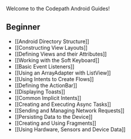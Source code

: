 Welcome to the Codepath Android Guides!

## Beginner

* [[Android Directory Structure]]
* [[Constructing View Layouts]]
* [[Defining Views and their Attributes]] 
* [[Working with the Soft Keyboard]]
* [[Basic Event Listeners]]
* [[Using an ArrayAdapter with ListView]]
* [[Using Intents to Create Flows]]
* [[Defining the ActionBar]]
* [[Displaying Toasts]]
* [[Common Implicit Intents]]
* [[Creating and Executing Async Tasks]]
* [[Sending and Managing Network Requests]]
* [[Persisting Data to the Device]]
* [[Creating and Using Fragments]]
* [[Using Hardware, Sensors and Device Data]]